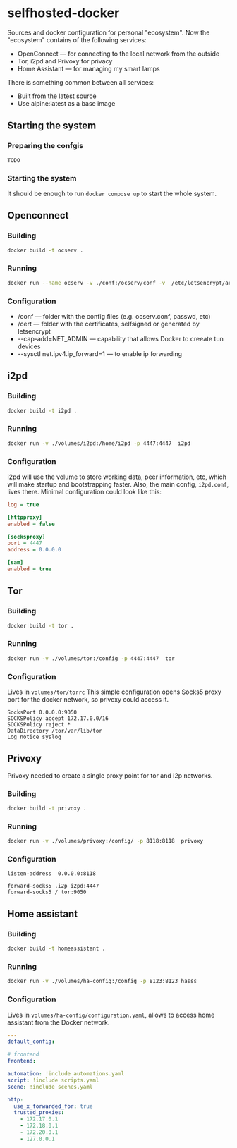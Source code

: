 # selfhosted-docker

Sources and docker configuration for personal "ecosystem". Now the "ecosystem" contains of the following services:
* OpenConnect &mdash; for connecting to the local network from the outside
* Tor, i2pd and Privoxy for privacy
* Home Assistant &mdash; for managing my smart lamps

There is something common between all services:
* Built from the latest source
* Use alpine:latest as a base image

## Starting the system
### Preparing the confgis
```TODO```
### Starting the system
It should be enough to run ```docker compose up``` to start the whole system.

## Openconnect
### Building
```bash
docker build -t ocserv .
```

### Running
```bash
docker run --name ocserv -v ./conf:/ocserv/conf -v  /etc/letsencrypt/archive:/cert --sysctl net.ipv4.ip_forward=1 --cap-add=NET_ADMIN -p 443:443 ocserv
```

### Configuration
* /conf &mdash; folder with the config files (e.g. ocserv.conf, passwd, etc)
* /cert &mdash; folder with the certificates, selfsigned or generated by letsencrypt
* --cap-add=NET_ADMIN &mdash; capability that allows Docker to creeate tun devices
* --sysctl net.ipv4.ip_forward=1 &mdash; to enable ip forwarding


## i2pd
### Building
```bash
docker build -t i2pd .
```

### Running
```bash
docker run -v ./volumes/i2pd:/home/i2pd -p 4447:4447  i2pd
```

### Configuration
i2pd will use the volume to store working data, peer information, etc, which will make startup and bootstrapping faster. Also, the main config, ```i2pd.conf```, lives there. Minimal configuration could look like this:
```ini
log = true

[httpproxy] 
enabled = false

[socksproxy] 
port = 4447
address = 0.0.0.0

[sam]
enabled = true
```

## Tor
### Building
```bash
docker build -t tor .
```

### Running
```bash
docker run -v ./volumes/tor:/config -p 4447:4447  tor
```

### Configuration

Lives in ```volumes/tor/torrc``` This simple configuration opens Socks5 proxy port for the docker network, so privoxy could access it.
```
SocksPort 0.0.0.0:9050
SOCKSPolicy accept 172.17.0.0/16
SOCKSPolicy reject *
DataDirectory /tor/var/lib/tor
Log notice syslog
```

## Privoxy
Privoxy needed to create a single proxy point for tor and i2p networks.

### Building
```bash
docker build -t privoxy .
```

### Running
```bash
docker run -v ./volumes/privoxy:/config/ -p 8118:8118  privoxy
```

### Configuration
```
listen-address  0.0.0.0:8118

forward-socks5 .i2p i2pd:4447
forward-socks5 / tor:9050 
```

## Home assistant
### Building
```bash
docker build -t homeassistant .
```

### Running
```bash
docker run -v ./volumes/ha-config:/config -p 8123:8123 hasss
```

### Configuration
Lives in ```volumes/ha-config/configuration.yaml```, allows to access home assistant from the Docker network.

```yaml
---
default_config:

# frontend
frontend:

automation: !include automations.yaml
script: !include scripts.yaml
scene: !include scenes.yaml

http:
  use_x_forwarded_for: true
  trusted_proxies:
    - 172.17.0.1
    - 172.18.0.1
    - 172.20.0.1
    - 127.0.0.1
```